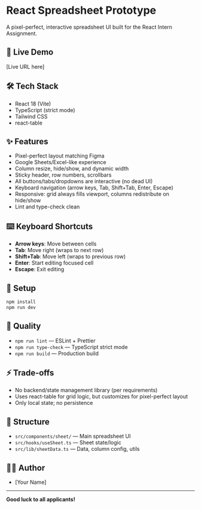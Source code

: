 # React Spreadsheet Prototype

A pixel-perfect, interactive spreadsheet UI built for the React Intern Assignment.

## 🚀 Live Demo

[Live URL here]

## 🛠 Tech Stack
- React 18 (Vite)
- TypeScript (strict mode)
- Tailwind CSS
- react-table

## ✨ Features
- Pixel-perfect layout matching Figma
- Google Sheets/Excel-like experience
- Column resize, hide/show, and dynamic width
- Sticky header, row numbers, scrollbars
- All buttons/tabs/dropdowns are interactive (no dead UI)
- Keyboard navigation (arrow keys, Tab, Shift+Tab, Enter, Escape)
- Responsive: grid always fills viewport, columns redistribute on hide/show
- Lint and type-check clean

## ⌨️ Keyboard Shortcuts
- **Arrow keys**: Move between cells
- **Tab**: Move right (wraps to next row)
- **Shift+Tab**: Move left (wraps to previous row)
- **Enter**: Start editing focused cell
- **Escape**: Exit editing

## 📝 Setup
```bash
npm install
npm run dev
```

## 🧪 Quality
- `npm run lint` — ESLint + Prettier
- `npm run type-check` — TypeScript strict mode
- `npm run build` — Production build

## ⚡ Trade-offs
- No backend/state management library (per requirements)
- Uses react-table for grid logic, but customizes for pixel-perfect layout
- Only local state; no persistence

## 📁 Structure
- `src/components/sheet/` — Main spreadsheet UI
- `src/hooks/useSheet.ts` — Sheet state/logic
- `src/lib/sheetData.ts` — Data, column config, utils

## 👨‍💻 Author
- [Your Name]

---

**Good luck to all applicants!**
